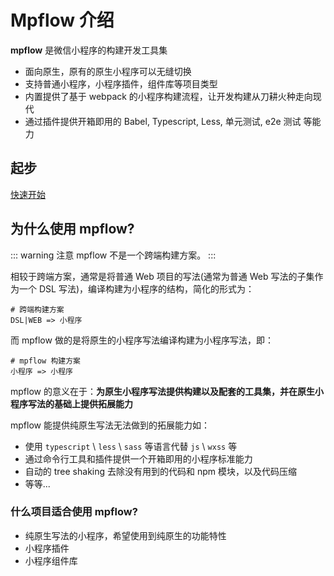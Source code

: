 # Mpflow 介绍

**mpflow** 是微信小程序的构建开发工具集

+ 面向原生，原有的原生小程序可以无缝切换
+ 支持普通小程序，小程序插件，组件库等项目类型
+ 内置提供了基于 webpack 的小程序构建流程，让开发构建从刀耕火种走向现代
+ 通过插件提供开箱即用的 Babel, Typescript, Less, 单元测试, e2e 测试 等能力

## 起步

[快速开始](./getting-start)

## 为什么使用 mpflow?

::: warning 注意
mpflow 不是一个跨端构建方案。
:::

相较于跨端方案，通常是将普通 Web 项目的写法(通常为普通 Web 写法的子集作为一个 DSL 写法)，编译构建为小程序的结构，简化的形式为：

```
# 跨端构建方案
DSL|WEB => 小程序
```

而 mpflow 做的是将原生的小程序写法编译构建为小程序写法，即：

```
# mpflow 构建方案
小程序 => 小程序
```

mpflow 的意义在于：**为原生小程序写法提供构建以及配套的工具集，并在原生小程序写法的基础上提供拓展能力**

mpflow 能提供纯原生写法无法做到的拓展能力如：
+ 使用 `typescript` \ `less` \ `sass` 等语言代替 `js` \ `wxss` 等
+ 通过命令行工具和插件提供一个开箱即用的小程序标准能力
+ 自动的 tree shaking 去除没有用到的代码和 npm 模块，以及代码压缩
+ 等等...

### 什么项目适合使用 mpflow?

+ 纯原生写法的小程序，希望使用到纯原生的功能特性
+ 小程序插件
+ 小程序组件库
